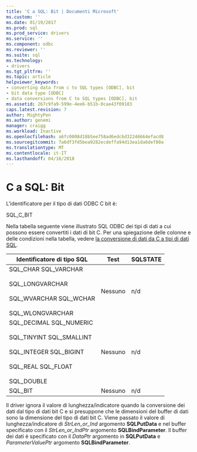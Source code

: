 ```yaml
---
title: 'C a SQL: Bit | Documenti Microsoft'
ms.custom: ''
ms.date: 01/19/2017
ms.prod: sql
ms.prod_service: drivers
ms.service: ''
ms.component: odbc
ms.reviewer: ''
ms.suite: sql
ms.technology:
- drivers
ms.tgt_pltfrm: ''
ms.topic: article
helpviewer_keywords:
- converting data from c to SQL types [ODBC], bit
- bit data type [ODBC]
- data conversions from C to SQL types [ODBC], bit
ms.assetid: 267c9fa9-599e-4ee6-b51b-0cae43f09183
caps.latest.revision: 7
author: MightyPen
ms.author: genemi
manager: craigg
ms.workload: Inactive
ms.openlocfilehash: a6fc0008d18b5ee758ad6edcbd32246664efacd8
ms.sourcegitcommit: 7a6df3fd5bea9282ecdeffa94d13ea1da6def80a
ms.translationtype: MT
ms.contentlocale: it-IT
ms.lasthandoff: 04/16/2018
---
```

# <a name="c-to-sql-bit"></a>C a SQL: Bit
L'identificatore per il tipo di dati ODBC C bit è:  
  
 SQL_C_BIT  
  
 Nella tabella seguente viene illustrato SQL ODBC dei tipi di dati a cui possono essere convertiti i dati di bit C. Per una spiegazione delle colonne e delle condizioni nella tabella, vedere [la conversione di dati da C a tipi di dati SQL](../../../odbc/reference/appendixes/converting-data-from-c-to-sql-data-types.md).  
  
|Identificatore di tipo SQL|Test|SQLSTATE|  
|-------------------------|----------|--------------|  
|SQL_CHAR SQL_VARCHAR<br /><br /> SQL_LONGVARCHAR<br /><br /> SQL_WVARCHAR SQL_WCHAR<br /><br /> SQL_WLONGVARCHAR|Nessuno|n/d|  
|SQL_DECIMAL SQL_NUMERIC<br /><br /> SQL_TINYINT SQL_SMALLINT<br /><br /> SQL_INTEGER SQL_BIGINT<br /><br /> SQL_REAL SQL_FLOAT<br /><br /> SQL_DOUBLE|Nessuno|n/d|  
|SQL_BIT|Nessuno|n/d|  
  
 Il driver ignora il valore di lunghezza/indicatore quando la conversione dei dati dal tipo di dati bit C e si presuppone che le dimensioni del buffer di dati sono la dimensione del tipo di dati bit C. Viene passato il valore di lunghezza/indicatore di *StrLen_or_Ind* argomento **SQLPutData** e nel buffer specificato con il *StrLen_or_IndPtr* argomento **SQLBindParameter**. Il buffer dei dati è specificato con il *DataPtr* argomento in **SQLPutData** e *ParameterValuePtr* argomento **SQLBindParameter**.

